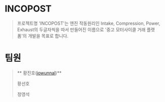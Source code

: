 # INCOPOST

> 프로젝트명 'INCOPOST'는 엔진 작동원리인 Intake, Compression, Power, Exhaust의 두글자씩을 따서 만들어진 이름으로 '중고 모터사이클 거래 플랫폼'의 개발을 목표로 합니다.

# 팀원

> ** 황진호([jowunnal](https://github.com/jowunnal "github link"))**
>
> 황선호
>
> 정영석
>
